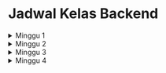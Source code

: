 # Jadwal Kelas Backend


<details markdown='1'><summary>Minggu 1</summary>

| No  | Hari    | Materi | 
| --- | ------- | ------ |
| 1   | Rabu    | Printing, Komentar, Konstanta Literal |
| 2   | Kamis   | String, Imuttable, Format String |
| 3   | Jum'at  | Bilangan |
| 4   | Sabtu   | Variabel |
| 5   | Minggu  | Weekly Task |
</details>

<details markdown='1'><summary>Minggu 2</summary>

| No  | Hari    | Materi | 
| --- | ------- | ------ |
| 1   | Selasa  | Tipe Data |
</details>

<details markdown='1'><summary>Minggu 3</summary>

| No  | Hari    | Materi | 
| --- | ------- | ------ |
| 1   | Senin    | Object |
| 2   | Selasa   | Baris Logis dan Fisik |
| 3   | Rabu  | Indentasi |
| 4   | Kamis   | Operator |
| 5   | Jum'at  | Urutan Evaluasi |
| 6   | Sabtu  | Mengubah Urutan Evaluasi |
| 7   | Minggu  | Weekly Task |
</details>

<details markdown='1'><summary>Minggu 4</summary>

| No  | Hari    | Materi | 
| --- | ------- | ------ |
| 1   | Selasa   | Statemen If |
| 2   | Rabu  | Statemen While |
| 3   | Kamis   | Perulangan For (For Loop) |
| 4   | Jum'at  | Statemen Break |
| 5   | Sabtu  | Statemen Break |
| 6   | Minggu  | Weekly Task |
</details>
